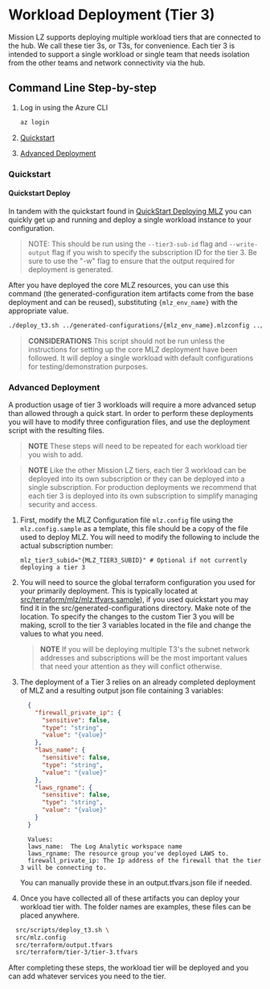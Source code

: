 # Workload Deployment (Tier 3)

Mission LZ supports deploying multiple workload tiers that are connected to the hub. We call these tier 3s, or T3s, for convenience. Each tier 3 is intended to support a single workload or single team that needs isolation from the other teams and network connectivity via the hub.

## Command Line Step-by-step

1. Log in using the Azure CLI

    ```BASH
    az login
    ```

1. [Quickstart](#Quickstart)
1. [Advanced Deployment](#Advanced-Deployment)

### Quickstart

#### Quickstart Deploy

In tandem with the quickstart found in [QuickStart Deploying MLZ](command-line-deployment.md#Quickstart) you can quickly get up and running and deploy a single workload instance to your configuration.  

> NOTE: This should be run using the `--tier3-sub-id` flag and `--write-output` flag if you wish to specify the subscription ID for the tier 3. Be sure to use the "-w" flag to ensure that the output required for deployment is generated.

After you have deployed the core MLZ resources, you can use this command (the generated-configuration item artifacts come from the base deployment and can be reused), substituting `{mlz_env_name}` with the appropriate value.

```bash
./deploy_t3.sh ../generated-configurations/{mlz_env_name}.mlzconfig ../generated-configurations/{mlz_env_name}.tfvars ../generated-configurations/output.tfvars ../generated-configurations/{mlz_env_name}.tfvars y
```

> **CONSIDERATIONS** This script should not be run unless the instructions for setting up the core MLZ deployment have been followed.  It will deploy a single workload with default configurations for testing/demonstration purposes.

### Advanced Deployment

A production usage of tier 3 workloads will require a more advanced setup than allowed through a quick start.   In order to perform these deployments you will have to modify three configuration files, and use the deployment script with the resulting files.

> **NOTE** These steps will need to be repeated for each workload tier you wish to add.

<!-- markdownlint-disable MD028 -->
> **NOTE** Like the other Mission LZ tiers, each tier 3 workload can be deployed into its own subscription or they can be deployed into a single subscription. For production deployments we recommend that each tier 3 is deployed into its own subscription to simplify managing security and access.
<!-- markdownlint-enable MD028 -->

1. First, modify the MLZ Configuration file `mlz.config` file using the `mlz.config.sample` as a template,  this file should be a copy of the file used to deploy MLZ.  You will need to modify the following to include the actual subscription number:

    ```plaintext
    mlz_tier3_subid="{MLZ_TIER3_SUBID}" # Optional if not currently deploying a tier 3
    ```

2. You will need to source the global terraform configuration you used for your primarily deployment. This is typically located at [src/terraform/mlz/mlz.tfvars.sample](/src/terraform/mlz/mlz.tfvars.sample)),  if you used quickstart you may find it in the src/generated-configurations directory. Make note of the location.  To specify the changes to the custom Tier 3 you will be making, scroll to the tier 3 variables located in the file and change the values to what you need.

    > **NOTE** If you will be deploying multiple T3's the subnet network addresses and subscriptions will be the most important values that need your attention as they will conflict otherwise.
  
3. The deployment of a Tier 3 relies on an already completed deployment of MLZ and a resulting output json file containing 3 variables:

    ```json
      {
        "firewall_private_ip": {
          "sensitive": false,
          "type": "string",
          "value": "{value}"
        },
        "laws_name": {
          "sensitive": false,
          "type": "string",
          "value": "{value}"
        },
        "laws_rgname": {
          "sensitive": false,
          "type": "string",
          "value": "{value}"
        }
      }
    ```

    ```plaintext
      Values:
      laws_name:  The Log Analytic workspace name
      laws_rgname: The resource group you've deployed LAWS to.
      firewall_private_ip: The Ip address of the firewall that the tier 3 will be connecting to.
    ```

    You can manually provide these in an output.tfvars.json file if needed.

4. Once you have collected all of these artifacts you can deploy your workload tier with.  The folder names are examples, these files can be placed anywhere.

  ```bash
    src/scripts/deploy_t3.sh \
    src/mlz.config
    src/terraform/output.tfvars
    src/terraform/tier-3/tier-3.tfvars
  ```

After completing these steps, the workload tier will be deployed and you can add whatever services you need to the tier.
